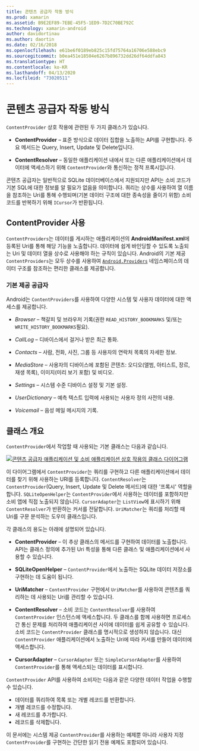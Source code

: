 ```yaml
---
title: 콘텐츠 공급자 작동 방식
ms.prod: xamarin
ms.assetid: B9E2EF89-7EBE-45F5-1ED9-7D2C70BE792C
ms.technology: xamarin-android
author: davidortinau
ms.author: daortin
ms.date: 02/16/2018
ms.openlocfilehash: e61be6f0189eb825c15fd75764a16706e588ebc9
ms.sourcegitcommit: b0ea451e18504e6267b896732dd26df64ddfa843
ms.translationtype: HT
ms.contentlocale: ko-KR
ms.lasthandoff: 04/13/2020
ms.locfileid: "73020511"
---
```

# <a name="how-content-providers-work"></a>콘텐츠 공급자 작동 방식

`ContentProvider` 상호 작용에 관련된 두 가지 클래스가 있습니다.

- **ContentProvider** &ndash; 표준 방식으로 데이터 집합을 노출하는 API를 구현합니다. 주요 메서드는 Query, Insert, Update 및 Delete입니다.

- **ContentResolver** &ndash; 동일한 애플리케이션 내에서 또는 다른 애플리케이션에서 데이터에 액세스하기 위해 `ContentProvider`와 통신하는 정적 프록시입니다.

콘텐츠 공급자는 일반적으로 SQLite 데이터베이스에서 지원되지만 API는 소비 코드가 기본 SQL에 대한 정보를 알 필요가 없음을 의미합니다. 쿼리는 상수를 사용하여 열 이름을 참조하는 Uri를 통해 수행되며(기본 데이터 구조에 대한 종속성을 줄이기 위함) 소비 코드를 반복하기 위해 `ICursor`가 반환됩니다.

## <a name="consuming-a-contentprovider"></a>ContentProvider 사용

`ContentProviders`는 데이터를 게시하는 애플리케이션의 **AndroidManifest.xml**에 등록된 Uri를 통해 해당 기능을 노출합니다. 데이터에 쉽게 바인딩할 수 있도록 노출되는 Uri 및 데이터 열을 상수로 사용해야 하는 규칙이 있습니다. Android의 기본 제공 `ContentProviders`는 모두 상수를 사용하여 [`Android.Providers`](xref:Android.Provider) 네임스페이스의 데이터 구조를 참조하는 편리한 클래스를 제공합니다.

### <a name="built-in-providers"></a>기본 제공 공급자

Android는 `ContentProviders`를 사용하여 다양한 시스템 및 사용자 데이터에 대한 액세스를 제공합니다.

- *Browser* &ndash; 책갈피 및 브라우저 기록(권한 `READ_HISTORY_BOOKMARKS` 및/또는 `WRITE_HISTORY_BOOKMARKS`필요).

- *CallLog* &ndash; 디바이스에서 걸거나 받은 최근 통화.

- *Contacts* &ndash; 사람, 전화, 사진, 그룹 등 사용자의 연락처 목록의 자세한 정보.

- *MediaStore* &ndash; 사용자의 디바이스에 포함된 콘텐츠: 오디오(앨범, 아티스트, 장르, 재생 목록), 이미지(미리 보기 포함) 및 비디오.

- *Settings* &ndash; 시스템 수준 디바이스 설정 및 기본 설정.

- *UserDictionary* &ndash; 예측 텍스트 입력에 사용되는 사용자 정의 사전의 내용.

- *Voicemail* &ndash; 음성 메일 메시지의 기록.

## <a name="classes-overview"></a>클래스 개요

`ContentProvider`에서 작업할 때 사용되는 기본 클래스는 다음과 같습니다.

[![콘텐츠 공급자 애플리케이션 및 소비 애플리케이션 상호 작용의 클래스 다이어그램](how-it-works-images/classdiagram1.png)](how-it-works-images/classdiagram1.png#lightbox)

이 다이어그램에서 `ContentProvider`는 쿼리를 구현하고 다른 애플리케이션에서 데이터를 찾기 위해 사용하는 URI를 등록합니다. `ContentResolver`는 `ContentProvider`(Query, Insert, Update 및 Delete 메서드)에 대한 '프록시' 역할을 합니다. `SQLiteOpenHelper`는 `ContentProvider`에서 사용하는 데이터를 포함하지만 소비 앱에 직접 노출되지 않습니다.
`CursorAdapter`는 `ListView`에 표시하기 위해 `ContentResolver`가 반환하는 커서를 전달합니다. `UriMatcher`는 쿼리를 처리할 때 Uri를 구문 분석하는 도우미 클래스입니다.

각 클래스의 용도는 아래에 설명되어 있습니다.

- **ContentProvider** &ndash; 이 추상 클래스의 메서드를 구현하여 데이터를 노출합니다. API는 클래스 정의에 추가된 Uri 특성을 통해 다른 클래스 및 애플리케이션에서 사용할 수 있습니다.

- **SQLiteOpenHelper** &ndash; `ContentProvider`에서 노출하는 SQLite 데이터 저장소를 구현하는 데 도움이 됩니다.

- **UriMatcher** &ndash; `ContentProvider` 구현에서 `UriMatcher`를 사용하여 콘텐츠를 쿼리하는 데 사용되는 Uri를 관리할 수 있습니다.

- **ContentResolver** &ndash; 소비 코드는 `ContentResolver`를 사용하여 `ContentProvider` 인스턴스에 액세스합니다. 두 클래스를 함께 사용하면 프로세스 간 통신 문제를 처리하여 애플리케이션 사이에 데이터를 쉽게 공유할 수 있습니다. 소비 코드는 `ContentProvider` 클래스를 명시적으로 생성하지 않습니다. 대신 `ContentProvider` 애플리케이션에서 노출하는 Uri에 따라 커서를 만들어 데이터에 액세스합니다.

- **CursorAdapter** &ndash; `CursorAdapter` 또는 `SimpleCursorAdapter`를 사용하여 `ContentProvider`를 통해 액세스되는 데이터를 표시합니다.

`ContentProvider` API를 사용하여 소비자는 다음과 같은 다양한 데이터 작업을 수행할 수 있습니다.

- 데이터를 쿼리하여 목록 또는 개별 레코드를 반환합니다.
- 개별 레코드를 수정합니다.
- 새 레코드를 추가합니다.
- 레코드를 삭제합니다.

이 문서에는 시스템 제공 `ContentProvider`를 사용하는 예제뿐 아니라 사용자 지정 `ContentProvider`를 구현하는 간단한 읽기 전용 예제도 포함되어 있습니다.
